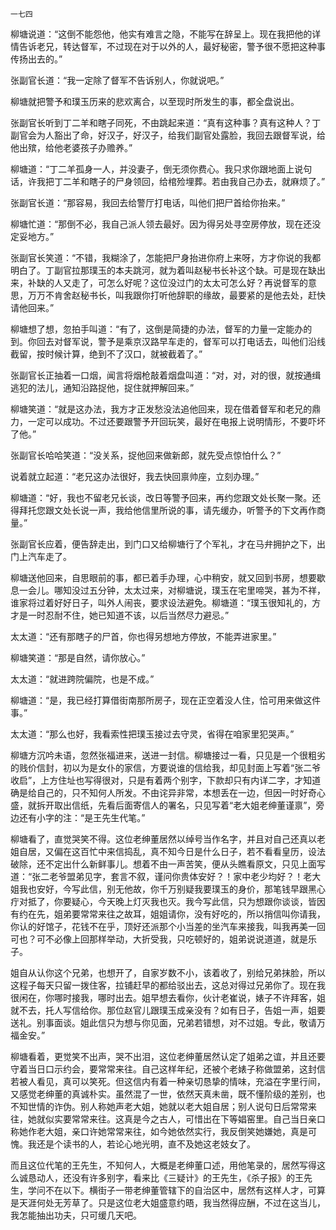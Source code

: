     一七四 

   柳塘说道：“这倒不能怨他，他实有难言之隐，不能写在辞呈上。现在我把他的详情告诉老兄，转达督军，不过现在对于以外的人，最好秘密，警予很不愿把这种事传扬出去的。”

   张副官长道：“我一定除了督军不告诉别人，你就说吧。”

   柳塘就把警予和璞玉历来的悲欢离合，以至现时所发生的事，都全盘说出。

   张副官长听到丁二羊和瞎子同死，不由跳起来道：“真有这种事？真有这种人？丁副官会为人豁出了命，好汉子，好汉子，给我们副官处露脸，我回去跟督军说，给他出殡，给他老婆孩子办赡养。”

   柳塘道：“丁二羊孤身一人，并没妻子，倒无须你费心。我只求你跟地面上说句话，许我把丁二羊和瞎子的尸身领回，给棺殓埋葬。若由我自己办去，就麻烦了。”

   张副官长道：“那容易，我回去给警厅打电话，叫他们把尸首给你抬来。”

   柳塘忙道：“那倒不必，我自己派人领去最好。因为得另处寻空房停放，现在还没定妥地方。”

   张副官长笑道：“不错，我糊涂了，怎能把尸身抬进你府上来呀，方才你说的我都明白了。丁副官拉那璞玉的本夫跳河，就为着叫赵秘书长补这个缺。可是现在缺出来，补缺的人又走了，可怎么好呢？这位没过门的太太可怎么好？再说督军的意思，万万不肯舍赵秘书长，叫我跟你打听他辞职的缘故，最要紧的是他去处，赶快请他回来。”

   柳塘想了想，忽拍手叫道：“有了，这倒是简捷的办法，督军的力量一定能办的到。你回去对督军说，警予是乘京汉路早车走的，督军可以打电话去，叫他们沿线截留，按时候计算，绝到不了汉口，就被截着了。”

   张副官长正抽着一口烟，闻言将烟枪敲着烟盘叫道：“对，对，对的很，就按通缉逃犯的法儿，通知沿路捉他，捉住就押解回来。”

   柳塘笑道：“就是这办法，我方才正发愁没法追他回来，现在借着督军和老兄的鼎力，一定可以成功。不过还要跟警予开回玩笑，最好在电报上说明情形，不要吓坏了他。”

   张副官长哈哈笑道：“没关系，捉他回来做新郎，就先受点惊怕什么？”

   说着就立起道：“老兄这办法很好，我去快回禀帅座，立刻办理。”

   柳塘道：“好，我也不留老兄长谈，改日等警予回来，再约您跟文处长聚一聚。还得拜托您跟文处长说一声，我给他信里所说的事，请先缓办，听警予的下文再作商量。”

   张副官长应着，便告辞走出，到门口又给柳塘行了个军礼，才在马弁拥护之下，出门上汽车走了。

   柳塘送他回来，自思眼前的事，都已着手办理，心中稍安，就又回到书房，想要歇息一会儿。哪知没过五分钟，太太过来，对柳塘说，璞玉在宅里啼哭，甚为不祥，谁家将过着好好日子，叫外人闹丧，要求设法避免。柳塘道：“璞玉很知礼的，方才是一时忍耐不住，她已知道不该，以后当然尽力避忌。”

   太太道：“还有那瞎子的尸首，你也得另想地方停放，不能弄进家里。”

   柳塘笑道：“那是自然，请你放心。”

   太太道：“就进跨院偏院，也是不成。”

   柳塘道：“是，我已经打算借街南那所房子，现在正空着没人住，恰可用来做这件事。”

   太太道：“那么也好，我看索性把璞玉接过去守灵，省得在咱家里犯哭声。”

   柳塘方沉吟未语，忽然张福进来，送进一封信。柳塘接过一看，只见是一个很粗劣的贱价信封，初以为是女仆的家信，方要说谁的信给我，却见封面上写着“张二爷收启”，上方住址也写得很对，只是有着两个别字，下款却只有内详二字，才知道确是给自己的，只不知何人所发。不由诧异非常，本想丢在一边，但因一时好奇心盛，就拆开取出信纸，先看后面寄信人的署名，只见写着“老大姐老绅董谨禀”，旁边还有小字的注：“是王先生代笔。”

   柳塘看了，直觉哭笑不得。这位老绅董居然以绰号当作名字，并且对自己还真以老姐自居，又偏在这百忙中来信捣乱，真不知今日是什么日子，若不看看皇历，设法破除，还不定出什么新鲜事儿。想着不由一声苦笑，便从头瞧看原文，只见上面写道：“张二老爷盟弟见字，套言不叙，谨问你贵体安好？！家中老少均好？！老大姐我也安好，今写此信，别无他故，你千万别疑我要璞玉的身价，那笔钱早跟黑心疔对抵了，你要疑心，今天晚上灯灭我也灭。我今写此信，只为想跟你谈谈，皆因有约在先，姐弟要常常来往之故耳，姐姐请你，没有好吃的，所以捎信叫你请我，你认的好馆子，花钱不在乎，顶好还派那个小当差的坐汽车来接我，叫我再美一回可也？可不必像上回那样举动，大折受我，只吃顿好的，姐弟说说道道，就是乐子。

   姐自从认你这个兄弟，也想开了，自家岁数不小，该着收了，别给兄弟抹脸，所以这程子每天只留一拨住客，拉铺赶早的都给驳出去，这总对得过兄弟你了。现在我很闲在，你哪时接我，哪时出去。姐早想去看你，伙计老崔说，婊子不许拜客，姐就不去，托人写信给你。那位赵官儿跟璞玉成亲没有？如有日子，告姐一声，姐要送礼。别事面谈。姐此信只为想与你见面，兄弟若错想，对不过姐。专此，敬请万福金安。”

   柳塘看着，更觉笑不出声，哭不出泪，这位老绅董居然认定了姐弟之谊，并且还要守着当日口示约会，要常常来往。自己这样年纪，还被个老婊子称做盟弟，这封信若被人看见，真可以笑死。但这信内有着一种亲切恳挚的情味，充溢在字里行间，又感觉老绅董的真诚朴实。虽然混了一世，依然天真未凿，既不懂阶级的差别，也不知世情的诈伪。别人称她声老大姐，她就以老大姐自居；别人说句日后常常来往，她就似实要常常来往。这真是今之古人，可惜出在下等娼窑里。自己当日亲口称她作老大姐，亲口许她常常来往，如今她依然实行，我反倒笑她嫌她，真是可愧。我还是个读书的人，若论心地光明，直不及她这老妓女了。

   而且这位代笔的王先生，不知何人，大概是老绅董口述，用他笔录的，居然写得这么诚恳动人，还没有许多别字，看来比《三疑计》的王先生，《杀子报》的王先生，学问不在以下。横街子一带老绅董管辖下的自治区中，居然有这样人才，可算是天涯何处无芳草了。只是这位老大姐盛意约晤，我当然得应酬，不过在这当儿，我怎能抽出功夫，只可缓几天吧。

